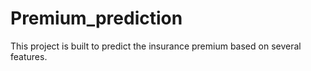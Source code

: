 # Premium_prediction
This project is built to predict the insurance premium based on several features.
